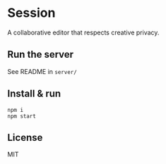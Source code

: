 # Session

A collaborative editor that respects creative privacy.

## Run the server 

See README in `server/`

## Install & run

```
npm i
npm start
```

## License

MIT
